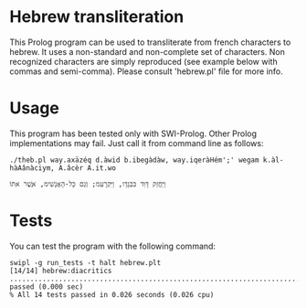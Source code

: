 # Hebrew transliteration
This Prolog program can be used to transliterate from french characters to hebrew. It uses a non-standard and non-complete set of characters. Non recognized characters are simply reproduced (see example below with commas and semi-comma). Please consult 'hebrew.pl' file for more info.
# Usage
This program has been tested only with SWI-Prolog. Other Prolog implementations may fail.
Just call it from command line as follows:
```
./theb.pl way.axäzéq d.àwid b.ibegàdàw, way.iqeràHém';' wegam k.àl-hàAânàciym, A.âcèr A.it.wo

וַיַּחֳזֵק דָּוִד בִּבְגָדָו, וַיִּקְרָעֵמ; וְגַם כָּל-הָאֲנָשִׁימ, אֲּשֶׁר אִּתּוֹ
```
# Tests
You can test the program with the following command:
```
swipl -g run_tests -t halt hebrew.plt                                     
[14/14] hebrew:diacritics ..................................................................................................... passed (0.000 sec)
% All 14 tests passed in 0.026 seconds (0.026 cpu)
```
